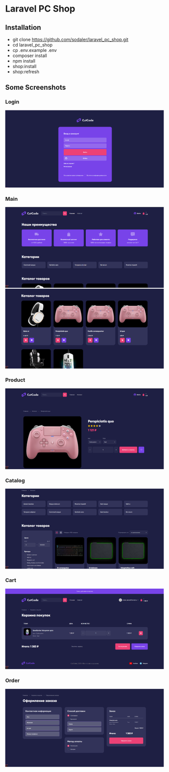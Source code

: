 # Laravel PC Shop

## Installation

- git clone https://github.com/sodaler/laravel_pc_shop.git
- cd laravel_pc_shop
- cp .env.example .env
- composer install
- npm install
- shop:install
- shop:refresh

## Some Screenshots

### Login

![Screenshot](public/images/img_6.png)

### Main

![Screenshot](public/images/img.png)
![Screenshot](public/images/img_1.png)

### Product

![Screenshot](public/images/img_2.png)

### Catalog

![Screenshot](public/images/img_3.png)

### Cart

![Screenshot](public/images/img_4.png)

### Order

![Screenshot](public/images/img_5.png)



